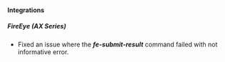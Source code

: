 
#### Integrations

##### FireEye (AX Series)

- Fixed an issue where the ***fe-submit-result*** command failed with not informative error. 
